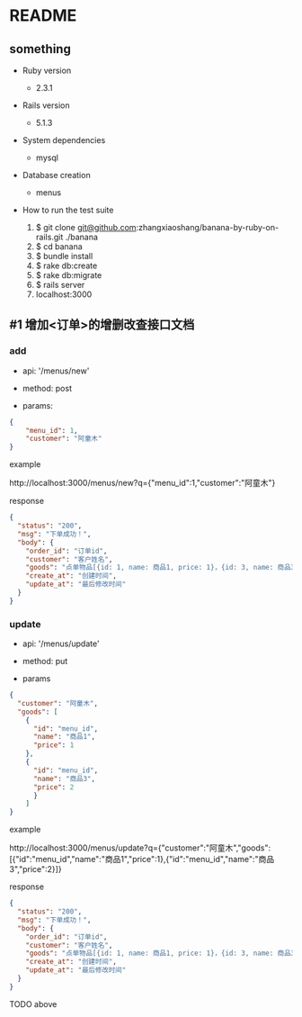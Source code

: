 # README

## something

* Ruby version

    * 2.3.1
    
* Rails version 

    * 5.1.3 

* System dependencies

    * mysql

* Database creation

    * menus

* How to run the test suite
    
    1. $ git clone git@github.com:zhangxiaoshang/banana-by-ruby-on-rails.git ./banana
    1. $ cd banana
    1. $ bundle install 
    1. $ rake db:create
    1. $ rake db:migrate
    1. $ rails server
    1. localhost:3000


## #1 增加<订单>的增删改查接口文档

### add

* api: '/menus/new'

* method: post

* params: 

```json
{
    "menu_id": 1,
    "customer": "阿童木"
}

```
example

http://localhost:3000/menus/new?q={"menu_id":1,"customer":"阿童木"}

response

```json
{
  "status": "200",
  "msg": "下单成功！",
  "body": {
    "order_id": "订单id",
    "customer": "客户姓名",
    "goods": "点单物品[{id: 1, name: 商品1, price: 1}，{id: 3, name: 商品3, price: 2}, ...]",
    "create_at": "创建时间",
    "update_at": "最后修改时间"
  }
}
```

### update

* api: '/menus/update'

* method: put

* params

```json
{
  "customer": "阿童木",
  "goods": [
    {
      "id": "menu_id", 
      "name": "商品1", 
      "price": 1
    },
    {
      "id": "menu_id", 
      "name": "商品3", 
      "price": 2
      }
    ]
}
```
example

http://localhost:3000/menus/update?q={"customer":"阿童木","goods":[{"id":"menu_id","name":"商品1","price":1},{"id":"menu_id","name":"商品3","price":2}]}

response

```json
{
  "status": "200",
  "msg": "下单成功！",
  "body": {
    "order_id": "订单id",
    "customer": "客户姓名",
    "goods": "点单物品[{id: 1, name: 商品1, price: 1}，{id: 3, name: 商品3, price: 2}, ...]",
    "create_at": "创建时间",
    "update_at": "最后修改时间"
  }
}
```

TODO above
